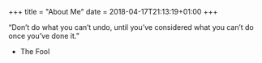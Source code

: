 +++
title = "About Me"
date = 2018-04-17T21:13:19+01:00
+++

“Don’t do what you can’t undo, until you’ve considered what you can’t do once you’ve done it.”
 - The Fool

